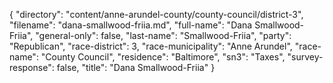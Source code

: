 {
  "directory": "content/anne-arundel-county/county-council/district-3",
  "filename": "dana-smallwood-friia.md",
  "full-name": "Dana Smallwood-Friia",
  "general-only": false,
  "last-name": "Smallwood-Friia",
  "party": "Republican",
  "race-district": 3,
  "race-municipality": "Anne Arundel",
  "race-name": "County Council",
  "residence": "Baltimore",
  "sn3": "Taxes",
  "survey-response": false,
  "title": "Dana Smallwood-Friia"
}
